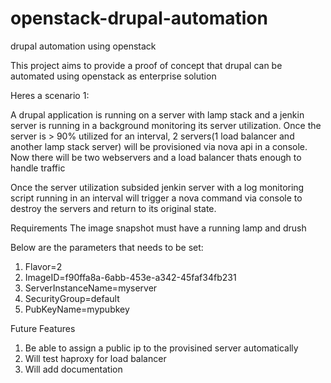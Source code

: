 openstack-drupal-automation
===========================

drupal automation using openstack

This project aims to provide a proof of concept that drupal can be automated using openstack as enterprise solution

Heres a scenario 1:

A drupal application is running on a server with lamp stack and a jenkin server is running in a background monitoring 
its server utilization. Once the server is > 90% utilized for an interval, 2 servers(1 load balancer and another lamp stack server) 
will be provisioned via nova api in a console. Now there will be two webservers and a load balancer thats enough to handle traffic

Once the server utilization subsided jenkin server with a log monitoring script running in an interval will trigger a nova command via 
console to destroy the servers and return to its original state.


Requirements
The image snapshot must have a running lamp and drush

Below are the parameters that needs to be set:

1. Flavor=2
2. ImageID=f90ffa8a-6abb-453e-a342-45faf34fb231
3. ServerInstanceName=myserver
4. SecurityGroup=default
5. PubKeyName=mypubkey


Future Features

1. Be able to assign a public ip to the provisined server automatically
2. Will test haproxy for load balancer
3. Will add documentation


